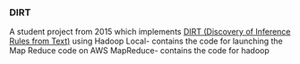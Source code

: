 ### DIRT 
A student project from 2015 which implements [DIRT (Discovery of Inference Rules from Text)](https://pdfs.semanticscholar.org/511c/439c59f9bbfeb3be135d85ee75bef5594ad2.pdf) using Hadoop
Local- contains the code for launching the Map Reduce code on AWS
MapReduce- contains the code for hadoop
